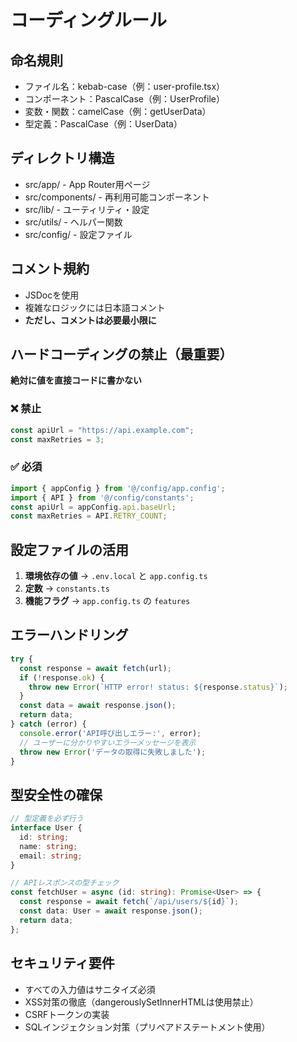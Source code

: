 # コーディングルール

## 命名規則
- ファイル名：kebab-case（例：user-profile.tsx）
- コンポーネント：PascalCase（例：UserProfile）
- 変数・関数：camelCase（例：getUserData）
- 型定義：PascalCase（例：UserData）

## ディレクトリ構造
- src/app/ - App Router用ページ
- src/components/ - 再利用可能コンポーネント
- src/lib/ - ユーティリティ・設定
- src/utils/ - ヘルパー関数
- src/config/ - 設定ファイル

## コメント規約
- JSDocを使用
- 複雑なロジックには日本語コメント
- **ただし、コメントは必要最小限に**

## ハードコーディングの禁止（最重要）

**絶対に値を直接コードに書かない**

### ❌ 禁止
```typescript
const apiUrl = "https://api.example.com";
const maxRetries = 3;
```

### ✅ 必須
```typescript
import { appConfig } from '@/config/app.config';
import { API } from '@/config/constants';
const apiUrl = appConfig.api.baseUrl;
const maxRetries = API.RETRY_COUNT;
```

## 設定ファイルの活用
1. **環境依存の値** → `.env.local` と `app.config.ts`
2. **定数** → `constants.ts`
3. **機能フラグ** → `app.config.ts` の `features`

## エラーハンドリング
```typescript
try {
  const response = await fetch(url);
  if (!response.ok) {
    throw new Error(`HTTP error! status: ${response.status}`);
  }
  const data = await response.json();
  return data;
} catch (error) {
  console.error('API呼び出しエラー:', error);
  // ユーザーに分かりやすいエラーメッセージを表示
  throw new Error('データの取得に失敗しました');
}
```

## 型安全性の確保
```typescript
// 型定義を必ず行う
interface User {
  id: string;
  name: string;
  email: string;
}

// APIレスポンスの型チェック
const fetchUser = async (id: string): Promise<User> => {
  const response = await fetch(`/api/users/${id}`);
  const data: User = await response.json();
  return data;
};
```

## セキュリティ要件
- すべての入力値はサニタイズ必須
- XSS対策の徹底（dangerouslySetInnerHTMLは使用禁止）
- CSRFトークンの実装
- SQLインジェクション対策（プリペアドステートメント使用）